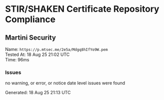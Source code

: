 # STIR/SHAKEN Certificate Repository Compliance

## Martini Security

Name: `https://p.mtsec.me/2e5a/Mdgq8hIfYo9W.pem`\
Tested At: 18 Aug 25 21:02 UTC\
Time: 96ms

### Issues

no warning, or error, or notice date level issues were found

Generated: 18 Aug 25 21:13 UTC